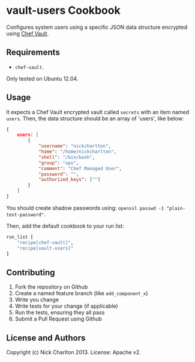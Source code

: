 # vault-users Cookbook

Configures system users using a specific JSON data structure encrypted using
[Chef Vault][].

[Chef Vault]: https://github.com/Nordstrom/chef-vault

## Requirements

* `chef-vault`.

Only tested on Ubuntu 12.04.

## Usage

It expects a Chef Vault encrypted vault called `secrets` with an item named `users`.
Then, the data structure should be an array of 'users', like below:

```json
{
    users: [
        {
            "username": "nickcharlton",
            "home": "/home/nickcharlton",
            "shell": "/bin/bash",
            "group": "ops",
            "comment": "Chef Managed User",
            "password": "",
            "authorized_keys": [""]
        }
    ]
}
```

You should create shadow passwords using: `openssl passwd -1 "plain-text-password"`.

Then, add the default cookbook to your run list:

```ruby
run_list [
    "recipe[chef-vault]",
    "recipe[vault-users]"
]
```

## Contributing

1. Fork the repository on Github
2. Create a named feature branch (like `add_component_x`)
3. Write you change
4. Write tests for your change (if applicable)
5. Run the tests, ensuring they all pass
6. Submit a Pull Request using Github

## License and Authors

Copyright (c) Nick Charlton 2013. License: Apache v2.

